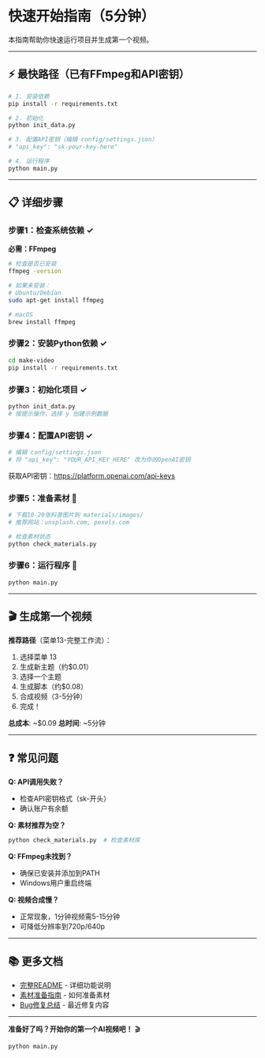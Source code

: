 # 快速开始指南（5分钟）

本指南帮助你快速运行项目并生成第一个视频。

---

## ⚡ 最快路径（已有FFmpeg和API密钥）

```bash
# 1. 安装依赖
pip install -r requirements.txt

# 2. 初始化
python init_data.py

# 3. 配置API密钥（编辑 config/settings.json）
# "api_key": "sk-your-key-here"

# 4. 运行程序
python main.py
```

---

## 📋 详细步骤

### 步骤1：检查系统依赖 ✓

**必需：FFmpeg**

```bash
# 检查是否已安装
ffmpeg -version

# 如果未安装：
# Ubuntu/Debian
sudo apt-get install ffmpeg

# macOS
brew install ffmpeg
```

### 步骤2：安装Python依赖 ✓

```bash
cd make-video
pip install -r requirements.txt
```

### 步骤3：初始化项目 ✓

```bash
python init_data.py
# 按提示操作，选择 y 创建示例数据
```

### 步骤4：配置API密钥 ✓

```bash
# 编辑 config/settings.json
# 将 "api_key": "YOUR_API_KEY_HERE" 改为你的OpenAI密钥
```

获取API密钥：https://platform.openai.com/api-keys

### 步骤5：准备素材 🎨

```bash
# 下载10-20张科普图片到 materials/images/
# 推荐网站：unsplash.com, pexels.com

# 检查素材状态
python check_materials.py
```

### 步骤6：运行程序 🚀

```bash
python main.py
```

---

## 🎬 生成第一个视频

**推荐路径**（菜单13-完整工作流）：

1. 选择菜单 13
2. 生成新主题（约$0.01）
3. 选择一个主题
4. 生成脚本（约$0.08）
5. 合成视频（3-5分钟）
6. 完成！

**总成本**: ~$0.09
**总时间**: ~5分钟

---

## ❓ 常见问题

**Q: API调用失败？**
- 检查API密钥格式（sk-开头）
- 确认账户有余额

**Q: 素材推荐为空？**
```bash
python check_materials.py  # 检查素材库
```

**Q: FFmpeg未找到？**
- 确保已安装并添加到PATH
- Windows用户重启终端

**Q: 视频合成慢？**
- 正常现象，1分钟视频需5-15分钟
- 可降低分辨率到720p/640p

---

## 📚 更多文档

- [完整README](README.md) - 详细功能说明
- [素材准备指南](SETUP_MATERIALS.md) - 如何准备素材
- [Bug修复总结](BUGFIX_SUMMARY.md) - 最近修复内容

---

**准备好了吗？开始你的第一个AI视频吧！** 🎬

```bash
python main.py
```
